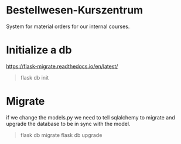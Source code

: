 # Bestellwesen-Kurszentrum
System for material orders for our internal courses.

# Initialize a db  

https://flask-migrate.readthedocs.io/en/latest/


> flask db init
# Migrate  

if we change the models.py we need to tell sqlalchemy to migrate and upgrade the database to be in sync with the model.


> flask db migrate
> flask db upgrade

